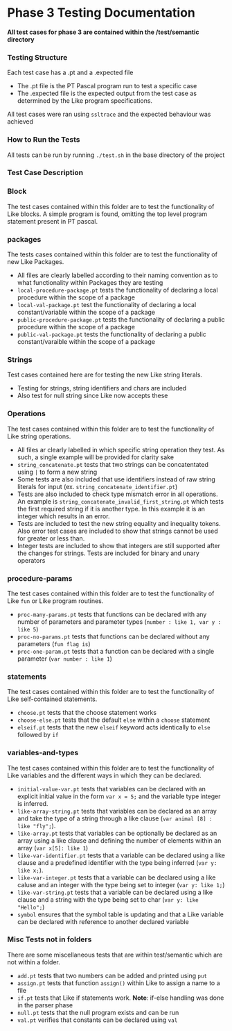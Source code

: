 # Phase 3 Testing Documentation

**All test cases for phase 3 are contained within the /test/semantic directory**

### Testing Structure
Each test case has a .pt and a .expected file
* The .pt file is the PT Pascal program run to test a specific case
* The .expected file is the expected output from the test case as
determined by the Like program specifications.

All test cases were ran using `ssltrace` and the expected behaviour
was achieved

### How to Run the Tests
All tests can be run by running `./test.sh` in the base directory of the 
project

### Test Case Description

### Block

The test cases contained within this folder are to test the functionality
of Like blocks.
A simple program is found, 
omitting the top level program statement present in PT pascal.

### packages
The tests cases contained within this folder are to test the functionality of new Like Packages.
* All files are clearly labelled according to their naming convention as to what functionality within Packages they are testing
* `local-procedure-package.pt` tests the functionality of declaring a local procedure within the scope of a package
* `local-val-package.pt` test the functionality of declaring a local constant/variable within the scope of a package
* `public-procedure-package.pt` tests the functionality of declaring a public procedure within the scope of a package
* `public-val-package.pt` tests the functionality of declaring a public constant/varaible within the scope of a package

### Strings

Test cases contained here are for testing the new Like string literals.
* Testing for strings, string identifiers and chars are included
* Also test for null string since Like now accepts these

### Operations

The test cases contained within this folder are to test the functionality
of Like string operations.
* All files ar clearly labelled in which specific string operation they
test. As such, a single example will be provided for clarity sake
* `string_concatenate.pt` tests that two strings can be concatentated using
`|` to form a new string
* Some tests are also included that use identifiers instead of raw string literals for input (ex. `string_concatenate_identifier.pt`)
* Tests are also included to check type mismatch error in all operations. An example is `string_concatenate_invalid_first_string.pt` which tests the first required string if it is another type. In this example it is an integer which results in an error. 
* Tests are included to test the new string equality and inequality tokens. Also error test cases are included to show that strings cannot be used for greater or less than.
* Integer tests are included to show that integers are still supported after the changes for strings. Tests are included for binary and unary operators


### procedure-params

The test cases contained within this folder are to test the functionality
of Like `fun` or Like program routines.
* `proc-many-params.pt` tests that functions can be declared with any
number of parameters and parameter types (`number : like 1, var y : like 5`)
* `proc-no-params.pt` tests that functions can be declared without any
parameters (`fun flag is`)
* `proc-one-param.pt` tests that a function can be declared with a single
parameter (`var number : like 1`)

### statements

The test cases contained within this folder are to test the functionality
of Like self-contained statements.

* `choose.pt` tests that the choose statement works
* `choose-else.pt` tests that the default `else` within a `choose` statement 
* `elseif.pt` tests that the new `elseif` keyword acts identically to
`else` followed by `if`

### variables-and-types

The test cases contained within this folder are to test the functionality
of Like variables and the different ways in which they can be declared.
* `initial-value-var.pt` tests that variables can be declared with an
explicit initial value in the form `var x = 5;` and the variable type
integer is inferred.
* `like-array-string.pt` tests that variables can be declared as an array
and take the type of a string through a like clause (`var animal [8] : like "fly";`).
* `like-array.pt` tests that variables can be optionally be declared as an
array using a like clause and defining the number of elements within an 
array (`var x[5]: like 1`)
* `like-var-identifier.pt` tests that a variable can be declared using a like
clause and a predefined identifier with the type being inferred (`var y: like x;`).
* `like-var-integer.pt` tests that a variable can be declared using a like
caluse and an integer with the type being set to integer (`var y: like 1;`)
* `like-var-string.pt` tests that a variable can be declared using a like
clause and a string with the type being set to char (`var y: like "Hello";`)
* `symbol` ensures that the symbol table is updating and that a Like
variable can be declared with reference to another declared variable

### Misc Tests not in folders

There are some miscellaneous tests that are within test/semantic which are
not within a folder.
* `add.pt` tests that two numbers can be added and printed using `put`
* `assign.pt` tests that function `assign()` within Like to assign a name
to a file
* `if.pt` tests that Like if statements work. **Note**: if-else handling
was done in the parser phase
* `null.pt` tests that the null program exists and can be run
* `val.pt` verifies that constants can be declared using `val`

